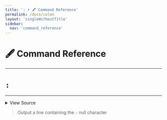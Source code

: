 ```yaml
---
title: ': • 🖋️ Command Reference'
permalink: /docs/colon
layout: 'singleWithoutTitle'
sidebar:
  nav: 'command_reference'
---
```


# 🖋️ Command Reference

---

# `:`

---



<details>
  <summary>View Source</summary>

{% highlight sh %}

!fn --shellpen-private writeDSL writeln ":"
{% endhighlight %}

</details>



> Output a line containing the `:` null character







